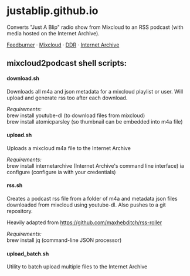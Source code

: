 # justablip.github.io

Converts "Just A Blip" radio show from Mixcloud to an RSS podcast (with media hosted on the Internet Archive).

[Feedburner](http://feeds.feedburner.com/just-a-blip) · [Mixcloud](https://www.mixcloud.com/DublinDigitalRadio/playlists/just-a-blip) · [DDR](https://listen.dublindigitalradio.com/resident/just-a-blip) · [Internet Archive](https://archive.org/details/@abmc?&and[]=subject%3A%22justablip%22)

## mixcloud2podcast shell scripts:

#### download.sh
Downloads all m4a and json metadata for a mixcloud playlist or user. 
Will upload and generate rss too after each download.

_Requirements:_  
brew install youtube-dl (to download files from mixcloud)  
brew install atomicparsley (so thumbnail can be embedded into m4a file)

#### upload.sh
Uploads a mixcloud m4a file to the Internet Archive

_Requirements:_  
brew install internetarchive (Internet Archive's command line interface)
ia configure (configure ia with your credentials)

#### rss.sh
Creates a podcast rss file from a folder of m4a and metadata json files downloaded from mixcloud using youtube-dl. Also pushes to a git repository.

Heavily adapted from https://github.com/maxhebditch/rss-roller

_Requirements:_  
brew install jq (command-line JSON processor)

#### upload_batch.sh
Utility to batch upload multiple files to the Internet Archive


